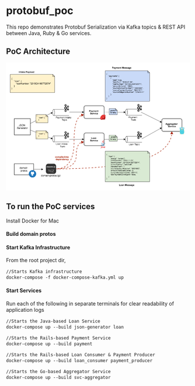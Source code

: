# protobuf_poc

This repo demonstrates Protobuf Serialization via Kafka topics & REST API between Java, Ruby & Go services.

## PoC Architecture

![](protobuf_poc.png)

## To run the PoC services

Install Docker for Mac

#### Build domain protos

#### Start Kafka Infrastructure

From the root project dir,
```
//Starts Kafka infrastructure
docker-compose -f docker-compose-kafka.yml up
```

#### Start Services
Run each of the following in separate terminals for clear readability of application logs

```
//Starts the Java-based Loan Service
docker-compose up --build json-generator loan
```

```
//Starts the Rails-based Payment Service
docker-compose up --build payment
```

```
//Starts the Rails-based Loan Consumer & Payment Producer
docker-compose up --build loan_consumer payment_producer
```

```
//Starts the Go-based Aggregator Service
docker-compose up --build svc-aggregator
```

